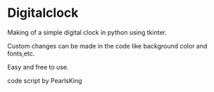 # Digitalclock

Making of a simple digital clock in python using tkinter.

Custom changes can be made in the code like background color and fonts,etc.

Easy and free to use.








code script by PearlsKing
